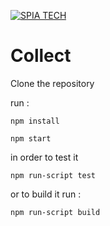[![SPIA TECH](https://spiatech.com/web/wp-content/themes/spia/images/logo.png)](https://www.spiatech.com/en/)

# Collect

Clone the repository

run :

```
npm install

npm start

```

in order to test it 

```
npm run-script test
```

or to build it run :

```
npm run-script build
```
